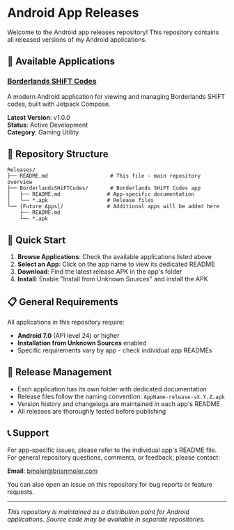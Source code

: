 # Android App Releases

Welcome to the Android app releases repository! This repository contains all released versions of my Android applications.

## 📱 Available Applications

### [Borderlands SHiFT Codes](./BorderlandsSHiFTCodes/README.md)
A modern Android application for viewing and managing Borderlands SHiFT codes, built with Jetpack Compose.

**Latest Version**: v1.0.0  
**Status**: Active Development  
**Category**: Gaming Utility  

## 📂 Repository Structure

```
Releases/
├── README.md                    # This file - main repository overview
├── BorderlandsSHiFTCodes/       # Borderlands SHiFT Codes app
│   ├── README.md               # App-specific documentation
│   └── *.apk                   # Release files
└── [Future Apps]/              # Additional apps will be added here
    ├── README.md
    └── *.apk
```

## 🚀 Quick Start

1. **Browse Applications**: Check the available applications listed above
2. **Select an App**: Click on the app name to view its dedicated README
3. **Download**: Find the latest release APK in the app's folder
4. **Install**: Enable "Install from Unknown Sources" and install the APK

## 📋 General Requirements

All applications in this repository require:
- **Android 7.0** (API level 24) or higher
- **Installation from Unknown Sources** enabled
- Specific requirements vary by app - check individual app READMEs

## 🔄 Release Management

- Each application has its own folder with dedicated documentation
- Release files follow the naming convention: `AppName-release-vX.Y.Z.apk`
- Version history and changelogs are maintained in each app's README
- All releases are thoroughly tested before publishing

## 📞 Support

For app-specific issues, please refer to the individual app's README file. For general repository questions, comments, or feedback, please contact:

**Email**: bmoler@brianmoler.com

You can also open an issue on this repository for bug reports or feature requests.

---

*This repository is maintained as a distribution point for Android applications. Source code may be available in separate repositories.*

